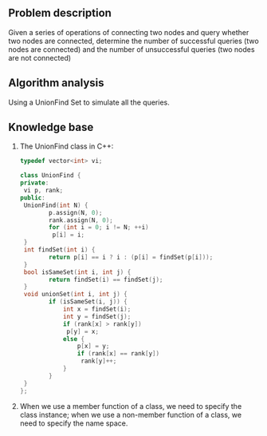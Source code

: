 ## Problem description

Given a series of operations of connecting two nodes and query whether two nodes are connected, determine the number of successful queries (two nodes are connected) and the number of unsuccessful queries (two nodes are not connected)

## Algorithm analysis

Using a UnionFind Set to simulate all the queries.

## Knowledge base

1. The UnionFind class in C++:

   ```c++
   typedef vector<int> vi;
   
   class UnionFind {
   private:
   	vi p, rank;
   public:
   	UnionFind(int N) {
           p.assign(N, 0);
           rank.assign(N, 0);
           for (int i = 0; i != N; ++i)
           	p[i] = i;
   	}
   	int findSet(int i) {
           return p[i] == i ? i : (p[i] = findSet(p[i]));
   	}
   	bool isSameSet(int i, int j) {
           return findSet(i) == findSet(j);
   	}
   	void unionSet(int i, int j) {
           if (isSameSet(i, j)) {
               int x = findSet(i);
               int y = findSet(j);
               if (rank[x] > rank[y])
               	p[y] = x;
               else {
                   p[x] = y;
                   if (rank[x] == rank[y])
                   	rank[y]++;
               }
           }
   	}
   };
   ```

2. When we use a member function of a class, we need to specify the class instance; when we use a non-member function of a class, we need to specify the name space.

